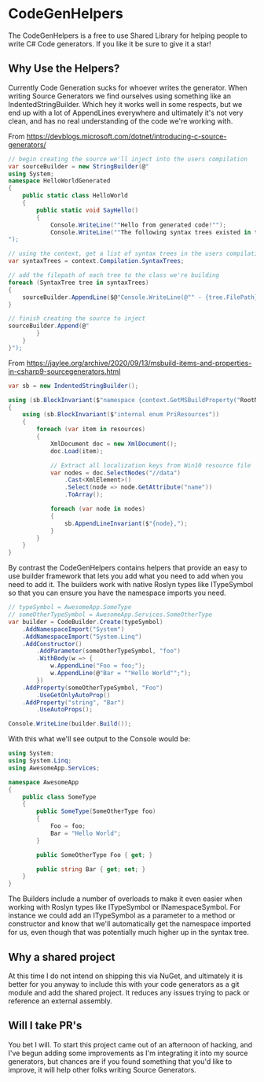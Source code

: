 # CodeGenHelpers

The CodeGenHelpers is a free to use Shared Library for helping people to write C# Code generators. If you like it be sure to give it a star!

## Why Use the Helpers?

Currently Code Generation sucks for whoever writes the generator. When writing Source Generators we find ourselves using something like an IndentedStringBuilder. Which hey it works well in some respects, but we end up with a lot of AppendLines everywhere and ultimately it's not very clean, and has no real understanding of the code we're working with.


From https://devblogs.microsoft.com/dotnet/introducing-c-source-generators/

```cs
// begin creating the source we'll inject into the users compilation
var sourceBuilder = new StringBuilder(@"
using System;
namespace HelloWorldGenerated
{
    public static class HelloWorld
    {
        public static void SayHello()
        {
            Console.WriteLine(""Hello from generated code!"");
            Console.WriteLine(""The following syntax trees existed in the compilation that created this program:"");
");

// using the context, get a list of syntax trees in the users compilation
var syntaxTrees = context.Compilation.SyntaxTrees;

// add the filepath of each tree to the class we're building
foreach (SyntaxTree tree in syntaxTrees)
{
    sourceBuilder.AppendLine($@"Console.WriteLine(@"" - {tree.FilePath}"");");
}

// finish creating the source to inject
sourceBuilder.Append(@"
        }
    }
}");
```

From https://jaylee.org/archive/2020/09/13/msbuild-items-and-properties-in-csharp9-sourcegenerators.html

```cs
var sb = new IndentedStringBuilder();

using (sb.BlockInvariant($"namespace {context.GetMSBuildProperty("RootNamespace")}"))
{
    using (sb.BlockInvariant($"internal enum PriResources"))
    {
        foreach (var item in resources)
        {
            XmlDocument doc = new XmlDocument();
            doc.Load(item);

            // Extract all localization keys from Win10 resource file
            var nodes = doc.SelectNodes("//data")
                .Cast<XmlElement>()
                .Select(node => node.GetAttribute("name"))
                .ToArray();

            foreach (var node in nodes)
            {
                sb.AppendLineInvariant($"{node},");
            }
        }
    }
}
```

By contrast the CodeGenHelpers contains helpers that provide an easy to use builder framework that lets you add what you need to add when you need to add it. The builders work with native Roslyn types like ITypeSymbol so that you can ensure you have the namespace imports you need.

```cs
// typeSymbol = AwesomeApp.SomeType
// someOtherTypeSymbol = AwesomeApp.Services.SomeOtherType
var builder = CodeBuilder.Create(typeSymbol)
    .AddNamespaceImport("System")
    .AddNamespaceImport("System.Linq")
    .AddConstructor()
        .AddParameter(someOtherTypeSymbol, "foo")
        .WithBody(w => {
            w.AppendLine("Foo = foo;");
            w.AppendLine(@"Bar = ""Hello World"";");
        })
    .AddProperty(someOtherTypeSymbol, "Foo")
        .UseGetOnlyAutoProp()
    .AddProperty("string", "Bar")
        .UseAutoProps();

Console.WriteLine(builder.Build());
```

With this what we'll see output to the Console would be:

```cs
using System;
using System.Linq;
using AwesomeApp.Services;

namespace AwesomeApp
{
    public class SomeType
    {
        public SomeType(SomeOtherType foo)
        {
            Foo = foo;
            Bar = "Hello World";
        }

        public SomeOtherType Foo { get; }

        public string Bar { get; set; }
    }
}
```

The Builders include a number of overloads to make it even easier when working with Roslyn types like ITypeSymbol or INamespaceSymbol. For instance we could add an ITypeSymbol as a parameter to a method or constructor and know that we'll automatically get the namespace imported for us, even though that was potentially much higher up in the syntax tree.

## Why a shared project

At this time I do not intend on shipping this via NuGet, and ultimately it is better for you anyway to include this with your code generators as a git module and add the shared project. It reduces any issues trying to pack or reference an external assembly.

## Will I take PR's

You bet I will. To start this project came out of an afternoon of hacking, and I've begun adding some improvements as I'm integrating it into my source generators, but chances are if you found something that you'd like to improve, it will help other folks writing Source Generators.